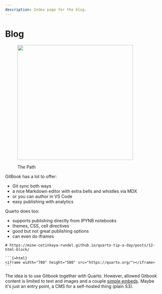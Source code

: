 ```yaml
---
description: Index page for the blog.
---
```


# Blog

<figure><img src="https://images.unsplash.com/photo-1472457897821-70d3819a0e24?crop=entropy&#x26;cs=srgb&#x26;fm=jpg&#x26;ixid=M3wxOTcwMjR8MHwxfHNlYXJjaHw2fHxzbWFsbCUyMGZ1bm55fGVufDB8fHx8MTcwNTg4NjAwNHww&#x26;ixlib=rb-4.0.3&#x26;q=85" alt="" width="375"><figcaption><p>The Path</p></figcaption></figure>

GitBook has a lot to offer:

* Git sync both ways
* a nice Markdown editor with extra bells and whistles via MDX
* or you can author in VS Code
* easy publishing with analytics

Quarto does too:

* supports publishing directly from IPYNB notebooks
* themes, CSS, cell directives
* good but not great publishing options
* can even do iframes

````
# https://mine-cetinkaya-rundel.github.io/quarto-tip-a-day/posts/12-html-block/

```{=html}
<iframe width="780" height="500" src="https://quarto.org/"></iframe>
```
````

The idea is to use Gitbook together with Quarto.   However, allowed Gitbook content is limited to text and images and a couple [simple embeds](iframes.md).  Maybe it's just an entry point, a CMS for a self-hosted thing (plain S3).
